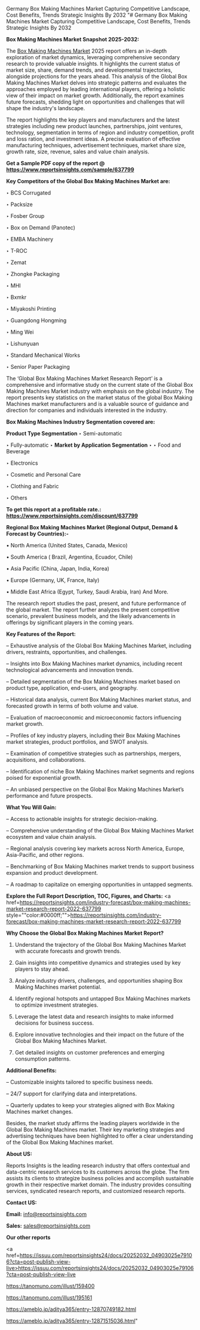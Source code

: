 Germany Box Making Machines Market Capturing Competitive Landscape, Cost Benefits, Trends Strategic Insights By 2032
"# Germany Box Making Machines Market Capturing Competitive Landscape, Cost Benefits, Trends Strategic Insights By 2032

<strong>Box Making Machines Market Snapshot 2025-2032:</strong>

The <a href=https://www.reportsinsights.com/sample/637799>Box Making Machines Market</a> 2025 report offers an in-depth exploration of market dynamics, leveraging comprehensive secondary research to provide valuable insights. It highlights the current status of market size, share, demand trends, and developmental trajectories, alongside projections for the years ahead. This analysis of the Global Box Making Machines Market delves into strategic patterns and evaluates the approaches employed by leading international players, offering a holistic view of their impact on market growth. Additionally, the report examines future forecasts, shedding light on opportunities and challenges that will shape the industry's landscape.

The report highlights the key players and manufacturers and the latest strategies including new product launches, partnerships, joint ventures, technology, segmentation in terms of region and industry competition, profit and loss ration, and investment ideas. A precise evaluation of effective manufacturing techniques, advertisement techniques, market share size, growth rate, size, revenue, sales and value chain analysis.

<strong>Get a Sample PDF copy of the report @ <a href=https://www.reportsinsights.com/sample/637799 style=color:#0000ff;>https://www.reportsinsights.com/sample/637799</a></strong>

<strong>Key Competitors of the Global Box Making Machines Market are:</strong>

‣ BCS Corrugated

‣ Packsize

‣ Fosber Group

‣ Box on Demand (Panotec)

‣ EMBA Machinery

‣ T-ROC

‣ Zemat

‣ Zhongke Packaging

‣ MHI

‣ Bxmkr

‣ Miyakoshi Printing

‣ Guangdong Hongming

‣ Ming Wei

‣ Lishunyuan

‣ Standard Mechanical Works

‣ Senior Paper Packaging

The ‘Global Box Making Machines Market Research Report’ is a comprehensive and informative study on the current state of the Global Box Making Machines Market industry with emphasis on the global industry. The report presents key statistics on the market status of the global Box Making Machines market manufacturers and is a valuable source of guidance and direction for companies and individuals interested in the industry.

<strong>Box Making Machines Industry Segmentation covered are:</strong>

<strong>Product Type Segmentation</strong>
‣
Semi-automatic

‣ Fully-automatic
‣ 
<strong>Market by Application Segmentation</strong>
‣
‣  Food and Beverage

‣ Electronics

‣ Cosmetic and Personal Care

‣ Clothing and Fabric

‣ Others

<strong>To get this report at a profitable rate.: <a href=https://www.reportsinsights.com/discount/637799 style=color:#0000ff;>https://www.reportsinsights.com/discount/637799</a></strong>

<strong>Regional Box Making Machines Market (Regional Output, Demand &amp; Forecast by Countries):-</strong>

• North America (United States, Canada, Mexico)

• South America ( Brazil, Argentina, Ecuador, Chile)

• Asia Pacific (China, Japan, India, Korea)

• Europe (Germany, UK, France, Italy)

• Middle East Africa (Egypt, Turkey, Saudi Arabia, Iran) And More.

The research report studies the past, present, and future performance of the global market. The report further analyzes the present competitive scenario, prevalent business models, and the likely advancements in offerings by significant players in the coming years.

<strong>Key Features of the Report:</strong>

– Exhaustive analysis of the Global Box Making Machines Market, including drivers, restraints, opportunities, and challenges.

– Insights into Box Making Machines market dynamics, including recent technological advancements and innovation trends.

– Detailed segmentation of the Box Making Machines market based on product type, application, end-users, and geography.

– Historical data analysis, current Box Making Machines market status, and forecasted growth in terms of both volume and value.

– Evaluation of macroeconomic and microeconomic factors influencing market growth.

– Profiles of key industry players, including their Box Making Machines market strategies, product portfolios, and SWOT analysis.

– Examination of competitive strategies such as partnerships, mergers, acquisitions, and collaborations.

– Identification of niche Box Making Machines market segments and regions poised for exponential growth.

– An unbiased perspective on the Global Box Making Machines Market’s performance and future prospects.

<strong>What You Will Gain:</strong>

– Access to actionable insights for strategic decision-making.

– Comprehensive understanding of the Global Box Making Machines Market ecosystem and value chain analysis.

– Regional analysis covering key markets across North America, Europe, Asia-Pacific, and other regions.

– Benchmarking of Box Making Machines market trends to support business expansion and product development.

– A roadmap to capitalize on emerging opportunities in untapped segments.

<strong>Explore the Full Report Description, TOC, Figures, and Charts:</strong>
<a href=https://reportsinsights.com/industry-forecast/box-making-machines-market-research-report-2022-637799 style=""color:#0000ff;"">https://reportsinsights.com/industry-forecast/box-making-machines-market-research-report-2022-637799</a>

<strong>Why Choose the Global Box Making Machines Market Report?</strong>

1. Understand the trajectory of the Global Box Making Machines Market with accurate forecasts and growth trends.

2. Gain insights into competitive dynamics and strategies used by key players to stay ahead.

3. Analyze industry drivers, challenges, and opportunities shaping Box Making Machines market potential.

4. Identify regional hotspots and untapped Box Making Machines markets to optimize investment strategies.

5. Leverage the latest data and research insights to make informed decisions for business success.

6. Explore innovative technologies and their impact on the future of the Global Box Making Machines Market.

7. Get detailed insights on customer preferences and emerging consumption patterns.

<strong>Additional Benefits:</strong>

– Customizable insights tailored to specific business needs.

– 24/7 support for clarifying data and interpretations.

– Quarterly updates to keep your strategies aligned with Box Making Machines market changes.

Besides, the market study affirms the leading players worldwide in the Global Box Making Machines market. Their key marketing strategies and advertising techniques have been highlighted to offer a clear understanding of the Global Box Making Machines market.

<strong><strong>About US</strong>:</strong>

Reports Insights is the leading research industry that offers contextual and data-centric research services to its customers across the globe. The firm assists its clients to strategize business policies and accomplish sustainable growth in their respective market domain. The industry provides consulting services, syndicated research reports, and customized research reports.

<strong>Contact US:</strong>

<p class=><b>Email:</b> <a href=mailto:info@reportsinsights.com>info@reportsinsights.com</a></p>
<p class=><b>Sales:</b> <a href=mailto:sales@reportsinsights.com>sales@reportsinsights.com</a></p>

<strong>Our other reports</strong>

<a href=https://issuu.com/reportsinsights24/docs/20252032_04903025e79106?cta=post-publish-view-live>https://issuu.com/reportsinsights24/docs/20252032_04903025e79106?cta=post-publish-view-live</a>

<a href=https://tanomuno.com/illust/159400>https://tanomuno.com/illust/159400</a>

<a href=https://tanomuno.com/illust/195161>https://tanomuno.com/illust/195161</a>

<a href=https://ameblo.jp/aditya365/entry-12870749182.html>https://ameblo.jp/aditya365/entry-12870749182.html</a>

<a href=https://ameblo.jp/aditya365/entry-12871515036.html>https://ameblo.jp/aditya365/entry-12871515036.html</a>"
